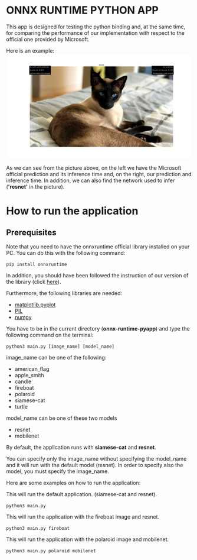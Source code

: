 # ONNX RUNTIME PYTHON APP

This app is designed for testing the python binding and, at the same time, for comparing the performance of our implementation with respect to the official one provided by Microsoft.

Here is an example:
![Image of the application](cat.png)

As we can see from the picture above, on the left we have the Microsoft official prediction and its inference time and, on the right, our prediction and inference time.
In addition, we can also find the network used to infer (**'resnet'** in the picture).


# How to run the application

## Prerequisites
Note that you need to have the onnxruntime official library installed on your PC. You can do this with the following command:

```
pip install onnxruntime
```
In addition, you should have been followed the instruction of our version of the library (click [here](../onnx-binding/README.md)).

Furthermore, the following libraries are needed:
- [matplotlib.pyplot](https://matplotlib.org/3.5.3/api/_as_gen/matplotlib.pyplot.html)
- [PIL](https://pillow.readthedocs.io/en/latest/reference/Image.html)
- [numpy](https://numpy.org/)

You have to be in the current directory (**onnx-runtime-pyapp**) and type the following command on the terminal:
```
python3 main.py [image_name] [model_name]
```

image_name can be one of the following:
- american_flag
- apple_smith
- candle
- fireboat
- polaroid
- siamese-cat
- turtle

model_name can be one of these two models
- resnet
- mobilenet

By default, the application runs with **siamese-cat** and **resnet**.

You can specify only the image_name without specifying the model_name and it will run with the default model (resnet).
In order to specify also the model, you must specify the image_name.

Here are some examples on how to run the application:

This will run the default application. (siamese-cat and resnet).
```
python3 main.py
```

This will run the application with the fireboat image and resnet.
```
python3 main.py fireboat
```

This will run the application with the polaroid image and mobilenet.
```
python3 main.py polaroid mobilenet
```
